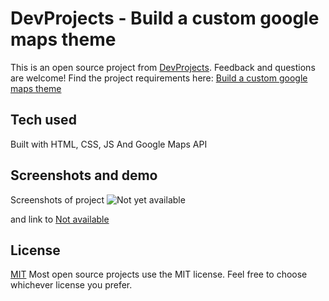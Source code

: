 # DevProjects - Build a custom google maps theme

This is an open source project from [DevProjects](http://www.codementor.io/projects). Feedback and questions are welcome!
Find the project requirements here: [Build a custom google maps theme](https://www.codementor.io/projects/web/build-a-custom-google-maps-theme-bf8levr6eg)

## Tech used
Built with HTML, CSS, JS And Google Maps API

## Screenshots and demo
Screenshots of project 
![Not yet available](#)

and
link to [Not available](#)


## License
[MIT](https://choosealicense.com/licenses/mit/)
Most open source projects use the MIT license. Feel free to choose whichever license you prefer.
